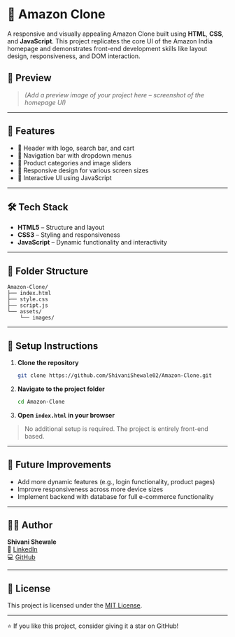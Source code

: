 # 🛒 Amazon Clone

A responsive and visually appealing Amazon Clone built using **HTML**, **CSS**, and **JavaScript**. This project replicates the core UI of the Amazon India homepage and demonstrates front-end development skills like layout design, responsiveness, and DOM interaction.

## 📸 Preview

> *(Add a preview image of your project here – screenshot of the homepage UI)*

---

## 🚀 Features

- 🔹 Header with logo, search bar, and cart
- 🔹 Navigation bar with dropdown menus
- 🔹 Product categories and image sliders
- 🔹 Responsive design for various screen sizes
- 🔹 Interactive UI using JavaScript

---

## 🛠️ Tech Stack

- **HTML5** – Structure and layout  
- **CSS3** – Styling and responsiveness  
- **JavaScript** – Dynamic functionality and interactivity  

---

## 📁 Folder Structure

```
Amazon-Clone/
├── index.html
├── style.css
├── script.js
└── assets/
    └── images/
```

---

## 🔧 Setup Instructions

1. **Clone the repository**
   ```bash
   git clone https://github.com/ShivaniShewale02/Amazon-Clone.git
   ```

2. **Navigate to the project folder**
   ```bash
   cd Amazon-Clone
   ```

3. **Open `index.html` in your browser**

> No additional setup is required. The project is entirely front-end based.

---

## 📌 Future Improvements

- Add more dynamic features (e.g., login functionality, product pages)
- Improve responsiveness across more device sizes
- Implement backend with database for full e-commerce functionality

---

## 🙋‍♀️ Author

**Shivani Shewale**  
📧 [LinkedIn](https://www.linkedin.com/in/shivani-shewale-02)  
💻 [GitHub](https://github.com/ShivaniShewale02)

---

## 📄 License

This project is licensed under the [MIT License](LICENSE).

---

⭐ If you like this project, consider giving it a star on GitHub!




